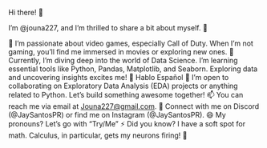 Hi there! 👋

I’m @jouna227, and I’m thrilled to share a bit about myself. 🌟

👀 I’m passionate about video games, especially Call of Duty. When I’m not gaming, you’ll find me immersed in movies or exploring new ones.
🌱 Currently, I’m diving deep into the world of Data Science. I’m learning essential tools like Python, Pandas, Matplotlib, and Seaborn. Exploring data and uncovering insights excites me!
🤍 Hablo Español
💞 I’m open to collaborating on Exploratory Data Analysis (EDA) projects or anything related to Python. Let’s build something awesome together!
📫 You can reach me via email at Jouna227@gmail.com.
💬 Connect with me on Discord (@JaySantosPR) or find me on Instagram (@JaySantosPR).
😄 My pronouns? Let’s go with “Try/Me”
⚡ Did you know? I have a soft spot for math. Calculus, in particular, gets my neurons firing! 🧠

